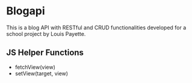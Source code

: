 # Blogapi

This is a blog API with RESTful and CRUD functionalities developed for a school project by Louis Payette.

## JS Helper Functions
- fetchView(view)
- setView(target, view)